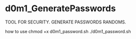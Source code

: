 # d0m1_GeneratePasswords
TOOL FOR SECURITY. GENERATE PASSWORDS RANDOMS.

how to use
chmod +x d0m1_password.sh
./d0m1_password.sh
